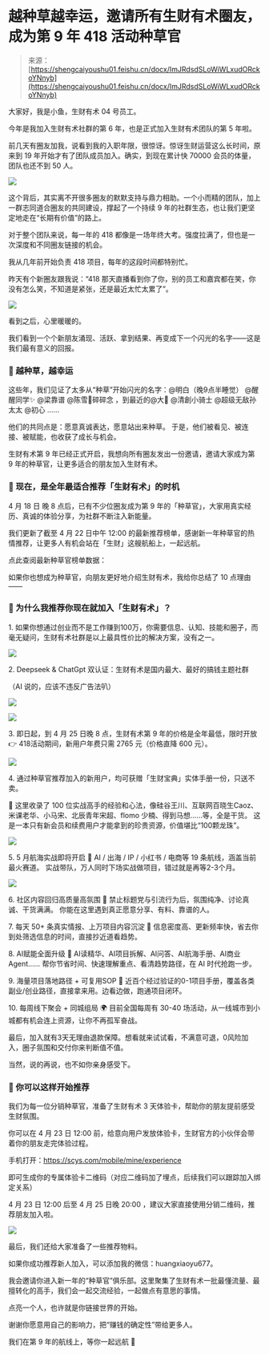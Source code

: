 # 越种草越幸运，邀请所有生财有术圈友，成为第 9 年 418 活动种草官

> 来源：[https://shengcaiyoushu01.feishu.cn/docx/ImJRdsdSLoWiWLxudORckoYNnyb](https://shengcaiyoushu01.feishu.cn/docx/ImJRdsdSLoWiWLxudORckoYNnyb)

大家好，我是小鱼，生财有术 04 号员工。

今年是我加入生财有术社群的第 6 年，也是正式加入生财有术团队的第 5 年啦。

前几天有圈友加我，说看到我的入职年限，很惊讶。惊讶生财运营这么长时间，原来到 19 年开始才有了团队成员加入。确实，到现在累计快 70000 会员的体量，团队也还不到 50 人。

![](img/a6759ec716fe0d8219ab4335233ebb70.png)

这个背后，其实离不开很多圈友的默默支持与鼎力相助。一个小而精的团队，加上一群志同道合圈友的共同建设，撑起了一个持续 9 年的社群生态，也让我们更坚定地走在“长期有价值”的路上。

对于整个团队来说，每一年的 418 都像是一场年终大考。强度拉满了，但也是一次深度和不同圈友链接的机会。

我从几年前开始负责 418 项目，每年的这段时间都特别忙。

昨天有个新圈友跟我说：“418 那天直播看到你了你，别的员工和嘉宾都在笑，你没有怎么笑，不知道是紧张，还是最近太忙太累了”。

![](img/94d61a30d8e513fdf18f97b50027ade8.png)

看到之后，心里暖暖的。

我们看到一个个新朋友涌现、活跃、拿到结果、再变成下一个闪光的名字——这是我们最有意义的回报。

### 🌱 越种草，越幸运

这些年，我们见证了太多从“种草”开始闪光的名字：@明白（晚9点半睡觉） @醒醒同学✨ @梁靠谱 @陈雪🦉碎碎念 ，到最近的@大🦢 @清創小骑士 @超级无敌孙太太 @初心 ……

他们的共同点是：愿意真诚表达，愿意站出来种草。 于是，他们被看见、被连接、被赋能，也收获了成长与机会。

生财有术第 9 年已经正式开启，我想向所有圈友发出一份邀请，邀请大家成为第 9 年的种草官，让更多适合的朋友加入生财有术。

### 🌱 现在，是全年最适合推荐「生财有术」的时机

4 月 18 日 晚 8 点后，已有不少位圈友成为第 9 年的「种草官」，大家用真实经历、真诚的体验分享，为社群不断注入新能量。

我们更新了截至 4 月 22 日中午 12:00 的最新推荐榜单，感谢新一年种草官的热情推荐，让更多人有机会站在「生财」这艘航船上，一起远航。

点此查阅最新种草官榜单数据：

如果你也想成为种草官，向朋友更好地介绍生财有术，我给你总结了 10 点理由——

### 📌 为什么我推荐你现在就加入「生财有术」？

1\. 如果你想通过创业而不是工作赚到100万，你需要信息、认知、技能和圈子，而毫无疑问，生财有术社群是以上最具性价比的解决方案，没有之一。

![](img/01a5a6588544e4849cc32312ead20ee4.png)

2\. Deepseek & ChatGpt 双认证：生财有术是国内最大、最好的搞钱主题社群

（AI 说的，应该不违反广告法叭）

![](img/ca384bc141f0dc5c49fb670cf88427be.png)

![](img/f999b2c2fe1439e8a0399f21f6c20cb4.png)

3\. 即日起，到 4 月 25 日晚 8 点，生财有术第 9 年的价格是全年最低，限时开放 👉 418活动期间，新用户年费只需 2765 元（价格直降 600 元）。

![](img/d2df5187cd9dbd69cfa0efa353061a05.png)

4\. 通过种草官推荐加入的新用户，均可获赠「生财宝典」实体手册一份，只送不卖。

📘 这里收录了 100 位实战高手的经验和心法，像硅谷王川、互联网百晓生Caoz、米课老华、小马宋、北辰青年宋超、flomo 少楠、得到马想……等，全是干货。 这是一本只有新会员和续费用户才能拿到的珍贵资源，价值堪比“100颗龙珠”。

![](img/a0d7ce784420765d139eda8bc99c723f.png)

5\. 5 月航海实战即将开启 🚢 AI / 出海 / IP / 小红书 / 电商等 19 条航线，涵盖当前最火赛道。 实战带队，万人同时下场实战做项目，错过就是再等2-3个月。

![](img/8c060f36d25c2cb0ca8813033c508233.png)

6\. 社区内容回归高质量高氛围 📢 禁止标题党与引流行为后，氛围纯净、讨论真诚、干货满满。 你能在这里遇到真正愿意分享、有料、靠谱的人。

7\. 每天 50+ 条真实情报、上万项目内容沉淀 🔎 信息密度高、更新频率快，省去你到处筛选信息的时间，直接抄近道看趋势。

8\. AI赋能全面升级 🤖 AI读精华、AI项目拆解、AI问答、AI航海手册、AI商业Agent…… 帮你节省时间、快速理解重点、看清趋势路径，在 AI 时代抢跑一步。

9\. 海量项目落地路径 + 可复用SOP 📘 近百个经过验证的0-1项目手册，覆盖各类副业/创业路径，直接拿来用。边看边做，跑通项目闭环。

10\. 每周线下聚会 + 同城组局 🌍 目前全国每周有 30-40 场活动，从一线城市到小城都有机会连上资源，让你不再孤军奋战。

最后，加入就有3天无理由退款保障。想看就来试试看，不满意可退，0风险加入，圈子氛围和交付你来判断值不值。

当然，说的再说，也不如你亲身感受下。

### 🎫 你可以这样开始推荐

我们为每一位分销种草官，准备了生财有术 3 天体验卡，帮助你的朋友提前感受生财氛围。

你可以在 4 月 23 日 12:00 前，给意向用户发放体验卡，生财官方的小伙伴会带着你的朋友走完体验过程。

手机打开：https://scys.com/mobile/mine/experience

即可生成你的专属体验卡二维码（对应二维码加了埋点，后续我们可以跟踪加入绑定关系）

4 月 23 日 12:00 后至 4 月 25 日晚 20:00 ，建议大家直接使用分销二维码，推荐朋友加入啦。

![](img/275a814c5b739aee328ed5950d0f6ed6.png)

最后，我们还给大家准备了一些推荐物料。

如果你成功推荐新人加入，可以添加我的微信：huangxiaoyu677。

我会邀请你进入新一年的“种草官”俱乐部。这里聚集了生财有术一批最懂流量、最擅转化的高手，我们会一起交流经验，一起做点有意思的事情。

点亮一个人，也许就是你链接世界的开始。

谢谢你愿意用自己的影响力，把“赚钱的确定性”带给更多人。

我们在第 9 年的航线上，等你一起远航 🌊